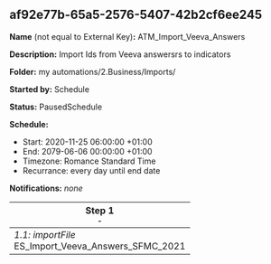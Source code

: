 ## af92e77b-65a5-2576-5407-42b2cf6ee245

**Name** (not equal to External Key)**:** ATM_Import_Veeva_Answers

**Description:** Import Ids from Veeva answersrs to indicators

**Folder:** my automations/2.Business/Imports/

**Started by:** Schedule

**Status:** PausedSchedule

**Schedule:**

* Start: 2020-11-25 06:00:00 +01:00
* End: 2079-06-06 00:00:00 +01:00
* Timezone: Romance Standard Time
* Recurrance: every day until end date

**Notifications:** _none_


| Step 1<br>_<small>-</small>_ |
| --- |
| _1.1: importFile_<br>ES_Import_Veeva_Answers_SFMC_2021 |
